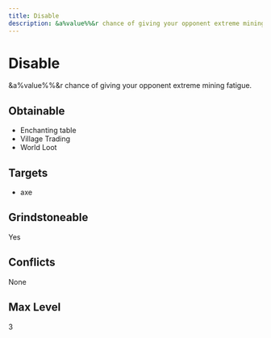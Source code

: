 ```yaml
---
title: Disable
description: &a%value%%&r chance of giving your opponent extreme mining fatigue.
---
```

# Disable
&a%value%%&r chance of giving your opponent extreme mining fatigue.
## Obtainable
- Enchanting table
- Village Trading
- World Loot
## Targets
- axe
## Grindstoneable
Yes
## Conflicts
None
## Max Level
3
